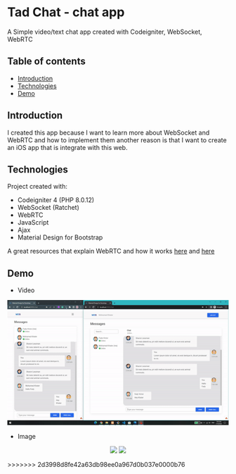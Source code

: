 # Tad Chat - chat app
A Simple video/text chat app created with Codeigniter,  WebSocket, WebRTC
## Table of contents
* [Introduction](#introduction)
* [Technologies](#technologies)
* [Demo](#demo)

## Introduction <span id="introduction"></span>
I created this app because I want to learn more about  WebSocket and WebRTC and how to implement them another reason is that I want to create an iOS app that is integrate with this web.
 
## Technologies <span id="technologies"></span>
Project created with:
- Codeigniter 4 (PHP 8.0.12)
- WebSocket (Ratchet)
- WebRTC
- JavaScript
- Ajax
- Material Design for Bootstrap

A great resources that explain WebRTC and how it works [here](https://javascript.plainenglish.io/lets-build-a-video-chat-app-with-javascript-and-webrtc-de745072c38c "here") and [here](https://medium.com/dvt-engineering/introduction-to-webrtc-cad0c6900b8e "here")

## Demo <span id="demo"></span>
- Video
<p align="center">
  <img src="./demo/demo.gif" width="700">
</p>

- Image
<p align="center">
  <img src="./demo/First.jpg" width="">
  <img src="./demo/SecondHigh.jpg" width="">
</p>
>>>>>>> 2d3998d8fe42a63db98ee0a967d0b037e0000b76
